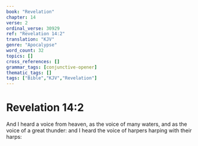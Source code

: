 ```yaml
---
book: "Revelation"
chapter: 14
verse: 2
ordinal_verse: 30929
ref: "Revelation 14:2"
translation: "KJV"
genre: "Apocalypse"
word_count: 32
topics: []
cross_references: []
grammar_tags: [conjunctive-opener]
thematic_tags: []
tags: ["Bible","KJV","Revelation"]
---
```


# Revelation 14:2

And I heard a voice from heaven, as the voice of many waters, and as the voice of a great thunder: and I heard the voice of harpers harping with their harps:
